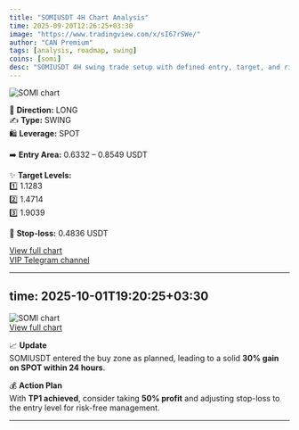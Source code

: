 ```yaml
---
title: "SOMIUSDT 4H Chart Analysis"
time: 2025-09-20T12:26:25+03:30
image: "https://www.tradingview.com/x/sI67rSWe/"
author: "CAN Premium"
tags: [analysis, roadmap, swing]
coins: [somi]
desc: "SOMIUSDT 4H swing trade setup with defined entry, target, and risk zones."
---
```


![SOMI chart](https://www.tradingview.com/x/sI67rSWe/)  

🔼 **Direction:** LONG  
✍️ **Type:** SWING  
🛍 **Leverage:** SPOT  

➡️ **Entry Area:** 0.6332 – 0.8549 USDT  

✨ **Target Levels:**  
1️⃣ 1.1283  
2️⃣ 1.4714  
3️⃣ 1.9039  

🔴 **Stop-loss:** 0.4836 USDT  

[View full chart](https://www.tradingview.com/x/sI67rSWe/)  
[VIP Telegram channel](https://t.me/+2znhsiCGpI81MzQ0)

---
time: 2025-10-01T19:20:25+03:30
---

![SOMI chart](https://www.tradingview.com/x/sI67rSWe/)  
[View full chart](https://www.tradingview.com/x/sI67rSWe/)  

📈 **Update**  
SOMIUSDT entered the buy zone as planned, leading to a solid **30% gain on SPOT within 24 hours**.  

💰 **Action Plan**  
With **TP1 achieved**, consider taking **50% profit** and adjusting stop-loss to the entry level for risk-free management.  

---

